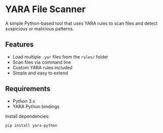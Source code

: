 
# YARA File Scanner

A simple Python-based tool that uses YARA rules to scan files and detect suspicious or malicious patterns.

## Features

- Load multiple `.yar` files from the `rules/` folder
- Scan files via command line
- Custom YARA rules included
- Simple and easy to extend

## Requirements

- Python 3.x
- YARA Python bindings

Install dependencies:

```bash
pip install yara-python


